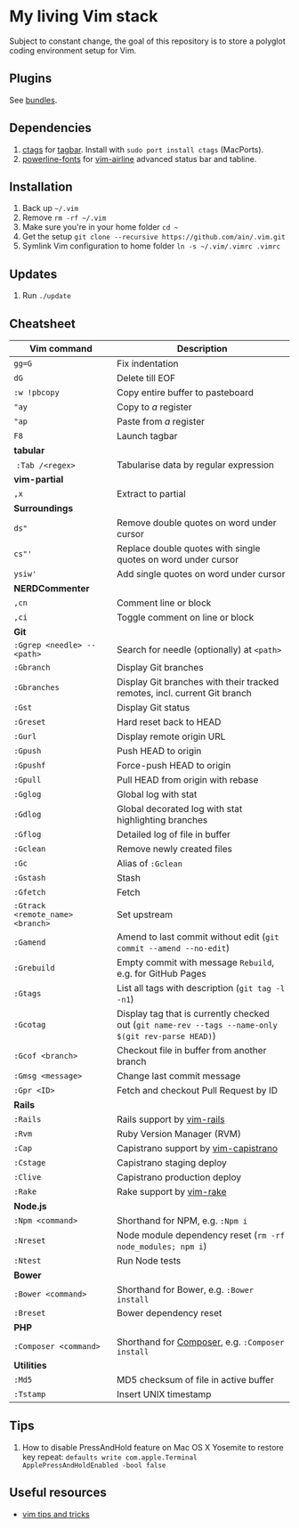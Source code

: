# My living Vim stack

Subject to constant change, the goal of this repository is to store a polyglot coding environment setup for Vim.

## Plugins

See [bundles](https://github.com/ain/.vim/tree/master/bundle).

## Dependencies

1. [ctags](http://ctags.sourceforge.net) for [tagbar](https://github.com/majutsushi/tagbar). Install with `sudo port install ctags` (MacPorts).
2. [powerline-fonts](https://github.com/powerline/fonts) for [vim-airline](https://github.com/bling/vim-airline) advanced status bar and tabline.

## Installation

1. Back up `~/.vim`
2. Remove `rm -rf ~/.vim`
3. Make sure you're in your home folder `cd ~`
4. Get the setup `git clone --recursive https://github.com/ain/.vim.git`
5. Symlink Vim configuration to home folder `ln -s ~/.vim/.vimrc .vimrc`

## Updates

1. Run `./update`

## Cheatsheet

| Vim command                      |  Description                                                                                        |
| -------------                    | -----------------                                                                                   |
| `gg=G`                           | Fix indentation                                                                                     |
| `dG`                             | Delete till EOF                                                                                     |
| `:w !pbcopy`                     | Copy entire buffer to pasteboard                                                                    |
| `"ay`                            | Copy to _a_ register                                                                                |
| `"ap`                            | Paste from _a_ register                                                                             |
| `F8`                             | Launch tagbar                                                                                       |
| __tabular__                      |
|  `:Tab /<regex>`                 | Tabularise data by regular expression                                                               |
| __vim-partial__                  |
| `,x`                             | Extract to partial                                                                                  |
| __Surroundings__                 |
| `ds"`                            | Remove double quotes on word under cursor                                                           |
| `cs"'`                           | Replace double quotes with single quotes on word under cursor                                       |
| `ysiw'`                          | Add single quotes on word under cursor                                                              |
| __NERDCommenter__                |
| `,cn`                            | Comment line or block                                                                               |
| `,ci`                            | Toggle comment on line or block                                                                     |
| __Git__                          |
| `:Ggrep <needle> -- <path>`      | Search for needle (optionally) at `<path>`                                                          |
| `:Gbranch`                       | Display Git branches                                                                                |
| `:Gbranches`                     | Display Git branches with their tracked remotes, incl. current Git branch                           |
| `:Gst`                           | Display Git status                                                                                  |
| `:Greset`                        | Hard reset back to HEAD                                                                             |
| `:Gurl`                          | Display remote origin URL                                                                           |
| `:Gpush`                         | Push HEAD to origin                                                                                 |
| `:Gpushf`                        | Force-push HEAD to origin                                                                           |
| `:Gpull`                         | Pull HEAD from origin with rebase                                                                   |
| `:Gglog`                         | Global log with stat                                                                                |
| `:Gdlog`                         | Global decorated log with stat highlighting branches                                                |
| `:Gflog`                         | Detailed log of file in buffer                                                                      |
| `:Gclean`                        | Remove newly created files                                                                          |
| `:Gc`                            | Alias of `:Gclean`                                                                                  |
| `:Gstash`                        | Stash                                                                                               |
| `:Gfetch`                        | Fetch                                                                                               |
| `:Gtrack <remote_name> <branch>` | Set upstream                                                                                        |
| `:Gamend`                        | Amend to last commit without edit (`git commit --amend --no-edit`)                                  |
| `:Grebuild`                      | Empty commit with message `Rebuild`, e.g. for GitHub Pages                                          |
| `:Gtags`                         | List all tags with description (`git tag -l -n1`)                                                   |
| `:Gcotag`                        | Display tag that is currently checked out (`git name-rev --tags --name-only $(git rev-parse HEAD)`) |
| `:Gcof <branch>`                 | Checkout file in buffer from another branch                                                         |
| `:Gmsg <message>`                | Change last commit message                                                                          |
| `:Gpr <ID>`                      | Fetch and checkout Pull Request by ID
| __Rails__                        |
| `:Rails`                         | Rails support by [vim-rails](https://github.com/tpope/vim-rails)                                    |
| `:Rvm`                           | Ruby Version Manager (RVM)                                                                          |
| `:Cap`                           | Capistrano support by [vim-capistrano](https://github.com/ain/vim-capistrano)                       |
| `:Cstage`                        | Capistrano staging deploy                                                                           |
| `:Clive`                         | Capistrano production deploy                                                                        |
| `:Rake`                          | Rake support by [vim-rake](https://github.com/tpope/vim-rake)                                       |
| __Node.js__                      |
| `:Npm <command>`                 | Shorthand for NPM, e.g. `:Npm i`                                                                    |
| `:Nreset`                        | Node module dependency reset (`rm -rf node_modules; npm i`)                                         |
| `:Ntest`                         | Run Node tests                                                                                      |
| __Bower__                        |
| `:Bower <command>`               | Shorthand for Bower, e.g. `:Bower install`                                                          |
| `:Breset`                        | Bower dependency reset                                                                              |
| __PHP__                          |
| `:Composer <command>`            | Shorthand for [Composer](https://getcomposer.org), e.g. `:Composer install`                         |
| __Utilities__                    |
| `:Md5`                           | MD5 checksum of file in active buffer                                                               |
| `:Tstamp`                        | Insert UNIX timestamp                                                                               |  

## Tips

1. How to disable PressAndHold feature on Mac OS X Yosemite to restore key repeat: `defaults write com.apple.Terminal ApplePressAndHoldEnabled -bool false`

## Useful resources

- [vim tips and tricks](http://www.cs.swarthmore.edu/help/vim/home.html)
